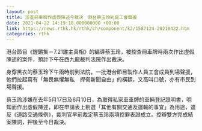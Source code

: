 ```yaml
---
layout: post
title: 涉查冊車牌作虛假陳述今裁決　港台蔡玉玲到庭工會聲援
date: 2021-04-22 14:19:18.000000000 +08:00
link: https://news.rthk.hk/rthk/ch/component/k2/1587124-20210422.htm
categories: rthk
---
```


港台節目《鏗鏘集－7.21誰主真相》的編導蔡玉玲，被控查冊車牌時兩次作出虛假陳述的案件，預計下午在西九龍裁判法院作出裁決。

身穿黑衣的蔡玉玲下午兩時前到法院，一批港台節目製作人員工會成員到場聲援，他們拉起寫有「無畏無懼無私　捍衛新聞自由」的橫額，又高叫口號，亦有市民到場聲援。

蔡玉玲涉嫌在去年5月17日及6月10日，為取得私家車車牌的車輛登記證明書，明知而作出虛假陳述，即在申請表上剔選「其他有關交通及運輸的事宜」為用途，違反《道路交通條例》，裁判官早前裁定蔡玉玲兩項控罪表證成立。控辯雙方完成結案陳詞，押後至今日裁決。
